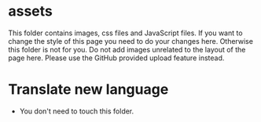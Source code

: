# assets
This folder contains images, css files and JavaScript files. If you want to change the style of this page you need to do your changes here. Otherwise this folder is not for you. Do not add images unrelated to the layout of the page here. Please use the GitHub provided upload feature instead.

# Translate new language
* You don't need to touch this folder.
